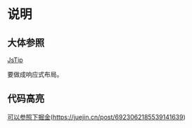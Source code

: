 # 说明

## 大体参照

[JsTip](https://www.jstips.co/zh_CN/)

要做成响应式布局。

## 代码高亮

[可以参照下掘金]()(https://juejin.cn/post/6923062185539141639)
